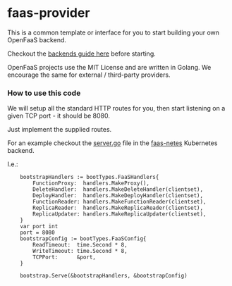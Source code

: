 faas-provider
==============

This is a common template or interface for you to start building your own OpenFaaS backend.

Checkout the [backends guide here](https://github.com/openfaas/faas/blob/master/guide/backends.md) before starting.

OpenFaaS projects use the MIT License and are written in Golang. We encourage the same for external / third-party providers.

### How to use this code

We will setup all the standard HTTP routes for you, then start listening on a given TCP port - it should be 8080.

Just implement the supplied routes.

For an example checkout the [server.go](https://github.com/openfaas/faas-netes/blob/master/server.go) file in the [faas-netes](https://github.com/openfaas/faas-netes) Kubernetes backend.

I.e.:

```golang
	bootstrapHandlers := bootTypes.FaaSHandlers{
		FunctionProxy:  handlers.MakeProxy(),
		DeleteHandler:  handlers.MakeDeleteHandler(clientset),
		DeployHandler:  handlers.MakeDeployHandler(clientset),
		FunctionReader: handlers.MakeFunctionReader(clientset),
		ReplicaReader:  handlers.MakeReplicaReader(clientset),
		ReplicaUpdater: handlers.MakeReplicaUpdater(clientset),
	}
	var port int
	port = 8080
	bootstrapConfig := bootTypes.FaaSConfig{
		ReadTimeout:  time.Second * 8,
		WriteTimeout: time.Second * 8,
		TCPPort:      &port,
	}

	bootstrap.Serve(&bootstrapHandlers, &bootstrapConfig)
```
